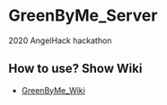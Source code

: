 # GreenByMe_Server
2020 AngelHack hackathon

## How to use? Show Wiki
   - [GreenByMe_Wiki](https://github.com/GreenByMe/GreenByMe_Server/wiki)
  
  
